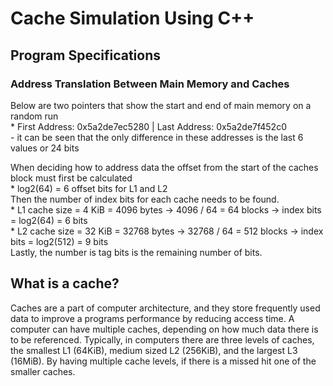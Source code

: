 # Cache Simulation Using C++

## Program Specifications

### Address Translation Between Main Memory and Caches
Below are two pointers that show the start and end of main memory on a random run  
    * First Address: 0x5a2de7ec5280 | Last Address: 0x5a2de7f452c0  
        - it can be seen that the only difference in these addresses is the last 6 values or 24 bits  

When deciding how to address data the offset from the start of the caches block must first be calculated  
    * log2(64) = 6 offset bits for L1 and L2  
Then the number of index bits for each cache needs to be found.  
    * L1 cache size = 4 KiB = 4096 bytes -> 4096 / 64 = 64 blocks -> index bits = log2(64) = 6 bits  
    * L2 cache size = 32 KiB = 32768 bytes -> 32768 / 64 = 512 blocks -> index bits = log2(512) = 9 bits  
Lastly, the number is tag bits is the remaining number of bits.  

## What is a cache? 
Caches are a part of computer architecture, and they store frequently used data to improve a programs performance by reducing access time. A computer can have multiple caches, depending on how much data there is to be referenced. Typically, in computers there are three levels of caches, the smallest L1 (64KiB), medium sized L2 (256KiB), and the largest L3 (16MiB). By having multiple cache levels, if there is a missed hit one of the smaller caches. 